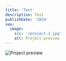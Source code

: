 ```yaml
---
title: 'Test'
description: Test
publishDate: '2024'
seo:
  image:
    src: '/project-1.jpg'
    alt: Project preview
---
```


![Project preview](/project-1.jpg)

